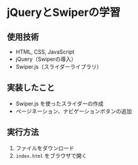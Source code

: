 # jQueryとSwiperの学習
## 使用技術
- HTML, CSS, JavaScript
- jQuery（Swiperの導入）
- Swiper.js（スライダーライブラリ）

## 実装したこと
- Swiper.js を使ったスライダーの作成
- ページネーション、ナビゲーションボタンの追加

## 実行方法
1. ファイルをダウンロード
2. `index.html` をブラウザで開く
